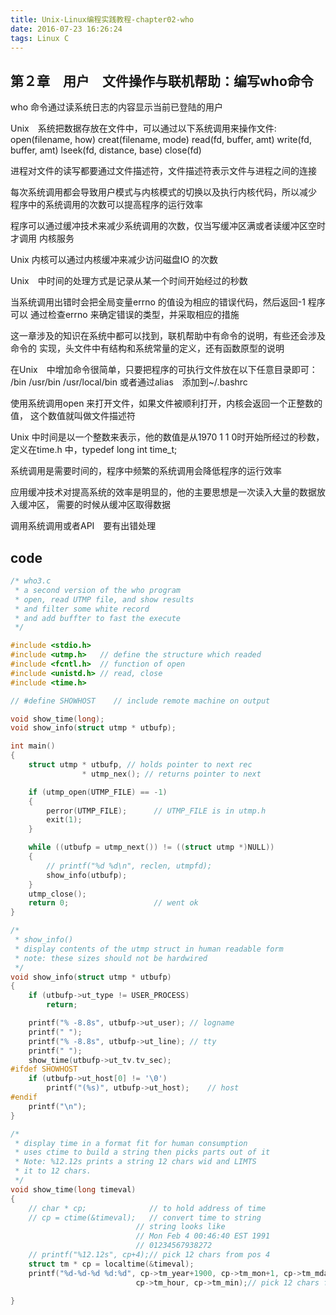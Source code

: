 ```yaml
---
title: Unix-Linux编程实践教程-chapter02-who
date: 2016-07-23 16:26:24
tags: Linux C
---
```


## 第２章　用户　文件操作与联机帮助：编写who命令

who 命令通过读系统日志的内容显示当前已登陆的用户

Unix　系统把数据存放在文件中，可以通过以下系统调用来操作文件:
    open(filename, how)
    creat(filename, mode)
    read(fd, buffer, amt)
    write(fd, buffer, amt)
    lseek(fd, distance, base)
    close(fd)

进程对文件的读写都要通过文件描述符，文件描述符表示文件与进程之间的连接

每次系统调用都会导致用户模式与内核模式的切换以及执行内核代码，所以减少
程序中的系统调用的次数可以提高程序的运行效率

程序可以通过缓冲技术来减少系统调用的次数，仅当写缓冲区满或者读缓冲区空时才调用
内核服务

Unix 内核可以通过内核缓冲来减少访问磁盘IO 的次数

Unix　中时间的处理方式是记录从某一个时间开始经过的秒数

当系统调用出错时会把全局变量errno 的值设为相应的错误代码，然后返回-1 程序可以
通过检查errno 来确定错误的类型，并采取相应的措施

这一章涉及的知识在系统中都可以找到，联机帮助中有命令的说明，有些还会涉及命令的
实现，头文件中有结构和系统常量的定义，还有函数原型的说明

在Unix　中增加命令很简单，只要把程序的可执行文件放在以下任意目录即可：
/bin /usr/bin /usr/local/bin   或者通过alias　添加到~/.bashrc

使用系统调用open 来打开文件，如果文件被顺利打开，内核会返回一个正整数的值，
这个数值就叫做文件描述符

Unix 中时间是以一个整数来表示，他的数值是从1970 1 1 0时开始所经过的秒数，
定义在time.h 中，typedef long int time_t;

系统调用是需要时间的，程序中频繁的系统调用会降低程序的运行效率

应用缓冲技术对提高系统的效率是明显的，他的主要思想是一次读入大量的数据放入缓冲区，
需要的时候从缓冲区取得数据

调用系统调用或者API　要有出错处理

## code

``` c
/* who3.c 
 * a second version of the who program
 * open, read UTMP file, and show results
 * and filter some white record
 * and add buffter to fast the execute
 */

#include <stdio.h>
#include <utmp.h>   // define the structure which readed
#include <fcntl.h>  // function of open
#include <unistd.h> // read, close
#include <time.h>

// #define SHOWHOST    // include remote machine on output

void show_time(long);
void show_info(struct utmp * utbufp);

int main()
{
    struct utmp * utbufp, // holds pointer to next rec
                * utmp_nex(); // returns pointer to next

    if (utmp_open(UTMP_FILE) == -1)
    {
        perror(UTMP_FILE);      // UTMP_FILE is in utmp.h
        exit(1);
    }

    while ((utbufp = utmp_next()) != ((struct utmp *)NULL))
    {
        // printf("%d %d\n", reclen, utmpfd);
        show_info(utbufp);
    }
    utmp_close();
    return 0;                   // went ok
}

/* 
 * show_info()
 * display contents of the utmp struct in human readable form
 * note: these sizes should not be hardwired
 */
void show_info(struct utmp * utbufp)
{
    if (utbufp->ut_type != USER_PROCESS)
        return;

    printf("% -8.8s", utbufp->ut_user); // logname
    printf(" ");
    printf("% -8.8s", utbufp->ut_line); // tty
    printf(" ");
    show_time(utbufp->ut_tv.tv_sec);
#ifdef SHOWHOST
    if (utbufp->ut_host[0] != '\0')
        printf("(%s)", utbufp->ut_host);    // host
#endif
    printf("\n");
}

/* 
 * display time in a format fit for human consumption
 * uses ctime to build a string then picks parts out of it
 * Note: %12.12s prints a string 12 chars wid and LIMTS
 * it to 12 chars.
 */
void show_time(long timeval)
{
    // char * cp;              // to hold address of time
    // cp = ctime(&timeval);   // convert time to string
                            // string looks like
                            // Mon Feb 4 00:46:40 EST 1991
                            // 01234567938272
    // printf("%12.12s", cp+4);// pick 12 chars from pos 4
    struct tm * cp = localtime(&timeval);
    printf("%d-%d-%d %d:%d", cp->tm_year+1900, cp->tm_mon+1, cp->tm_mday,
                            cp->tm_hour, cp->tm_min);// pick 12 chars from pos 4
                
}
```

